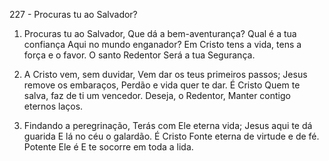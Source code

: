 227 - Procuras tu ao Salvador?

1. Procuras tu ao Salvador,
   Que dá a bem-aventurança?
   Qual é a tua confiança
   Aqui no mundo enganador?
   Em Cristo tens a vida, tens a força e o favor.
   O santo Redentor
   Será a tua Segurança.

2. A Cristo vem, sem duvidar,
   Vem dar os teus primeiros passos;
   Jesus remove os embaraços,
   Perdão e vida quer te dar.
   É Cristo Quem te salva, faz de ti um vencedor.
   Deseja, o Redentor,
   Manter contigo eternos laços.

3. Findando a peregrinação,
   Terás com Ele eterna vida;
   Jesus aqui te dá guarida
   E lá no céu o galardão.
   É Cristo Fonte eterna de virtude e de fé.
   Potente Ele é
   E te socorre em toda a lida.
